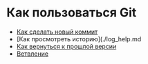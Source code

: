 # Как пользоваться Git
- [Как сделать новый коммит](./commmit_help.md)
- [Как просмотреть историю](./log_help.md
- [Как вернуться к прошлой версии](./reset_help.md)
- [Ветвление](./branch_help.md)
